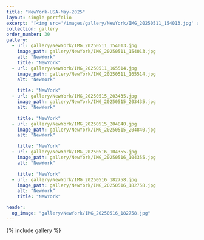 ```yaml
---
title: "NewYork-USA-May-2025"
layout: single-portfolio
excerpt: "[<img src='/images/gallery/NewYork/IMG_20250511_154013.jpg' alt=''>](https://nt-hung.github.io/gallery/Newyork/)"
collection: gallery
order_number: 30
gallery:
  - url: gallery/NewYork/IMG_20250511_154013.jpg
    image_path: gallery/NewYork/IMG_20250511_154013.jpg
    alt: "NewYork"
    title: "NewYork"
  - url: gallery/NewYork/IMG_20250511_165514.jpg
    image_path: gallery/NewYork/IMG_20250511_165514.jpg
    alt: "NewYork"

    title: "NewYork"
  - url: gallery/NewYork/IMG_20250515_203435.jpg
    image_path: gallery/NewYork/IMG_20250515_203435.jpg
    alt: "NewYork"

    title: "NewYork"
  - url: gallery/NewYork/IMG_20250515_204840.jpg
    image_path: gallery/NewYork/IMG_20250515_204840.jpg
    alt: "NewYork"

    title: "NewYork"
  - url: gallery/NewYork/IMG_20250516_104355.jpg
    image_path: gallery/NewYork/IMG_20250516_104355.jpg
    alt: "NewYork"

    title: "NewYork"
  - url: gallery/NewYork/IMG_20250516_182758.jpg
    image_path: gallery/NewYork/IMG_20250516_182758.jpg
    alt: "NewYork"
    title: "NewYork"         

header:
  og_image: "gallery/NewYork/IMG_20250516_182758.jpg"
---
```

{% include gallery %}
